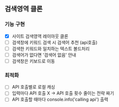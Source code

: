 ## 검색영역 클론

### 기능 구현

- [x] 사이트 검색영역 레이아웃 클론
- [ ] 검색창에 키워드 검색 시 검색어 추천 (api호출)
- [ ] 검색한 키워드와 일치하는 텍스트 볼드처리
- [ ] 검색어가 없다면 '검색어 없음' 안내
- [ ] 검색창은 키보드로 이동

### 최적화

- [ ] API 호출별로 로컬 캐싱
- [ ] 입력마다 API 호출 X -> API 호출 횟수 줄이는 전략 짜기
- [ ] API 호출할 때마다 console.info('calling api') 출력
